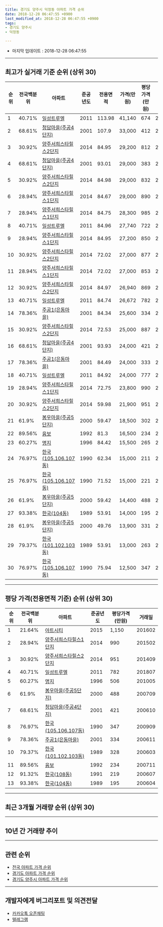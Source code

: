 ```yaml
---
title: 경기도 양주시 덕정동 아파트 가격 순위
date: 2018-12-28 06:47:55 +0900
last_modified_at: 2018-12-28 06:47:55 +0900
tags:
- 경기도 양주시
- 덕정동

---
```


* 마지막 업데이트 : 2018-12-28 06:47:55

---

## 최고가 실거래 기준 순위 (상위 30)


|순위|전국백분위|아파트|준공년도|전용면적|가격(만원)|평당가격(만원)|거래일|
|---|---|---|---|---|---|---|---|
|1|40.71%|[일성트루엘](https://search.naver.com/search.naver?query=%EA%B2%BD%EA%B8%B0%EB%8F%84+%EC%96%91%EC%A3%BC%EC%8B%9C+%EB%8D%95%EC%A0%95%EB%8F%99+%EC%9D%BC%EC%84%B1%ED%8A%B8%EB%A3%A8%EC%97%98)|2011|113.98|41,140|674|201411|
|2|68.61%|[청담마을(주공4단지)](https://search.naver.com/search.naver?query=%EA%B2%BD%EA%B8%B0%EB%8F%84+%EC%96%91%EC%A3%BC%EC%8B%9C+%EB%8D%95%EC%A0%95%EB%8F%99+%EC%B2%AD%EB%8B%B4%EB%A7%88%EC%9D%84%28%EC%A3%BC%EA%B3%B54%EB%8B%A8%EC%A7%80%29)|2001|107.9|33,000|412|200610|
|3|30.92%|[양주서희스타힐스2단지](https://search.naver.com/search.naver?query=%EA%B2%BD%EA%B8%B0%EB%8F%84+%EC%96%91%EC%A3%BC%EC%8B%9C+%EB%8D%95%EC%A0%95%EB%8F%99+%EC%96%91%EC%A3%BC%EC%84%9C%ED%9D%AC%EC%8A%A4%ED%83%80%ED%9E%90%EC%8A%A42%EB%8B%A8%EC%A7%80)|2014|84.95|29,200|812|201503|
|4|68.61%|[청담마을(주공4단지)](https://search.naver.com/search.naver?query=%EA%B2%BD%EA%B8%B0%EB%8F%84+%EC%96%91%EC%A3%BC%EC%8B%9C+%EB%8D%95%EC%A0%95%EB%8F%99+%EC%B2%AD%EB%8B%B4%EB%A7%88%EC%9D%84%28%EC%A3%BC%EA%B3%B54%EB%8B%A8%EC%A7%80%29)|2001|93.01|29,000|383|200610|
|5|30.92%|[양주서희스타힐스2단지](https://search.naver.com/search.naver?query=%EA%B2%BD%EA%B8%B0%EB%8F%84+%EC%96%91%EC%A3%BC%EC%8B%9C+%EB%8D%95%EC%A0%95%EB%8F%99+%EC%96%91%EC%A3%BC%EC%84%9C%ED%9D%AC%EC%8A%A4%ED%83%80%ED%9E%90%EC%8A%A42%EB%8B%A8%EC%A7%80)|2014|84.98|29,000|832|201503|
|6|28.94%|[양주서희스타힐스1단지](https://search.naver.com/search.naver?query=%EA%B2%BD%EA%B8%B0%EB%8F%84+%EC%96%91%EC%A3%BC%EC%8B%9C+%EB%8D%95%EC%A0%95%EB%8F%99+%EC%96%91%EC%A3%BC%EC%84%9C%ED%9D%AC%EC%8A%A4%ED%83%80%ED%9E%90%EC%8A%A41%EB%8B%A8%EC%A7%80)|2014|84.67|29,000|890|201411|
|7|28.94%|[양주서희스타힐스1단지](https://search.naver.com/search.naver?query=%EA%B2%BD%EA%B8%B0%EB%8F%84+%EC%96%91%EC%A3%BC%EC%8B%9C+%EB%8D%95%EC%A0%95%EB%8F%99+%EC%96%91%EC%A3%BC%EC%84%9C%ED%9D%AC%EC%8A%A4%ED%83%80%ED%9E%90%EC%8A%A41%EB%8B%A8%EC%A7%80)|2014|84.75|28,300|985|201709|
|8|40.71%|[일성트루엘](https://search.naver.com/search.naver?query=%EA%B2%BD%EA%B8%B0%EB%8F%84+%EC%96%91%EC%A3%BC%EC%8B%9C+%EB%8D%95%EC%A0%95%EB%8F%99+%EC%9D%BC%EC%84%B1%ED%8A%B8%EB%A3%A8%EC%97%98)|2011|84.96|27,740|722|201403|
|9|28.94%|[양주서희스타힐스1단지](https://search.naver.com/search.naver?query=%EA%B2%BD%EA%B8%B0%EB%8F%84+%EC%96%91%EC%A3%BC%EC%8B%9C+%EB%8D%95%EC%A0%95%EB%8F%99+%EC%96%91%EC%A3%BC%EC%84%9C%ED%9D%AC%EC%8A%A4%ED%83%80%ED%9E%90%EC%8A%A41%EB%8B%A8%EC%A7%80)|2014|84.95|27,200|850|201503|
|10|30.92%|[양주서희스타힐스2단지](https://search.naver.com/search.naver?query=%EA%B2%BD%EA%B8%B0%EB%8F%84+%EC%96%91%EC%A3%BC%EC%8B%9C+%EB%8D%95%EC%A0%95%EB%8F%99+%EC%96%91%EC%A3%BC%EC%84%9C%ED%9D%AC%EC%8A%A4%ED%83%80%ED%9E%90%EC%8A%A42%EB%8B%A8%EC%A7%80)|2014|72.02|27,000|877|201504|
|11|28.94%|[양주서희스타힐스1단지](https://search.naver.com/search.naver?query=%EA%B2%BD%EA%B8%B0%EB%8F%84+%EC%96%91%EC%A3%BC%EC%8B%9C+%EB%8D%95%EC%A0%95%EB%8F%99+%EC%96%91%EC%A3%BC%EC%84%9C%ED%9D%AC%EC%8A%A4%ED%83%80%ED%9E%90%EC%8A%A41%EB%8B%A8%EC%A7%80)|2014|72.02|27,000|853|201807|
|12|30.92%|[양주서희스타힐스2단지](https://search.naver.com/search.naver?query=%EA%B2%BD%EA%B8%B0%EB%8F%84+%EC%96%91%EC%A3%BC%EC%8B%9C+%EB%8D%95%EC%A0%95%EB%8F%99+%EC%96%91%EC%A3%BC%EC%84%9C%ED%9D%AC%EC%8A%A4%ED%83%80%ED%9E%90%EC%8A%A42%EB%8B%A8%EC%A7%80)|2014|84.97|26,940|869|201411|
|13|40.71%|[일성트루엘](https://search.naver.com/search.naver?query=%EA%B2%BD%EA%B8%B0%EB%8F%84+%EC%96%91%EC%A3%BC%EC%8B%9C+%EB%8D%95%EC%A0%95%EB%8F%99+%EC%9D%BC%EC%84%B1%ED%8A%B8%EB%A3%A8%EC%97%98)|2011|84.74|26,672|782|201807|
|14|78.36%|[주공1(은동마을)](https://search.naver.com/search.naver?query=%EA%B2%BD%EA%B8%B0%EB%8F%84+%EC%96%91%EC%A3%BC%EC%8B%9C+%EB%8D%95%EC%A0%95%EB%8F%99+%EC%A3%BC%EA%B3%B51%28%EC%9D%80%EB%8F%99%EB%A7%88%EC%9D%84%29)|2001|84.34|25,600|334|200611|
|15|30.92%|[양주서희스타힐스2단지](https://search.naver.com/search.naver?query=%EA%B2%BD%EA%B8%B0%EB%8F%84+%EC%96%91%EC%A3%BC%EC%8B%9C+%EB%8D%95%EC%A0%95%EB%8F%99+%EC%96%91%EC%A3%BC%EC%84%9C%ED%9D%AC%EC%8A%A4%ED%83%80%ED%9E%90%EC%8A%A42%EB%8B%A8%EC%A7%80)|2014|72.53|25,000|887|201501|
|16|68.61%|[청담마을(주공4단지)](https://search.naver.com/search.naver?query=%EA%B2%BD%EA%B8%B0%EB%8F%84+%EC%96%91%EC%A3%BC%EC%8B%9C+%EB%8D%95%EC%A0%95%EB%8F%99+%EC%B2%AD%EB%8B%B4%EB%A7%88%EC%9D%84%28%EC%A3%BC%EA%B3%B54%EB%8B%A8%EC%A7%80%29)|2001|93.93|24,000|421|200610|
|17|78.36%|[주공1(은동마을)](https://search.naver.com/search.naver?query=%EA%B2%BD%EA%B8%B0%EB%8F%84+%EC%96%91%EC%A3%BC%EC%8B%9C+%EB%8D%95%EC%A0%95%EB%8F%99+%EC%A3%BC%EA%B3%B51%28%EC%9D%80%EB%8F%99%EB%A7%88%EC%9D%84%29)|2001|84.49|24,000|333|200604|
|18|40.71%|[일성트루엘](https://search.naver.com/search.naver?query=%EA%B2%BD%EA%B8%B0%EB%8F%84+%EC%96%91%EC%A3%BC%EC%8B%9C+%EB%8D%95%EC%A0%95%EB%8F%99+%EC%9D%BC%EC%84%B1%ED%8A%B8%EB%A3%A8%EC%97%98)|2011|84.92|24,000|777|201610|
|19|28.94%|[양주서희스타힐스1단지](https://search.naver.com/search.naver?query=%EA%B2%BD%EA%B8%B0%EB%8F%84+%EC%96%91%EC%A3%BC%EC%8B%9C+%EB%8D%95%EC%A0%95%EB%8F%99+%EC%96%91%EC%A3%BC%EC%84%9C%ED%9D%AC%EC%8A%A4%ED%83%80%ED%9E%90%EC%8A%A41%EB%8B%A8%EC%A7%80)|2014|72.75|23,800|990|201502|
|20|30.92%|[양주서희스타힐스2단지](https://search.naver.com/search.naver?query=%EA%B2%BD%EA%B8%B0%EB%8F%84+%EC%96%91%EC%A3%BC%EC%8B%9C+%EB%8D%95%EC%A0%95%EB%8F%99+%EC%96%91%EC%A3%BC%EC%84%9C%ED%9D%AC%EC%8A%A4%ED%83%80%ED%9E%90%EC%8A%A42%EB%8B%A8%EC%A7%80)|2014|59.98|21,900|951|201409|
|21|61.9%|[봉우마을(주공5단지)](https://search.naver.com/search.naver?query=%EA%B2%BD%EA%B8%B0%EB%8F%84+%EC%96%91%EC%A3%BC%EC%8B%9C+%EB%8D%95%EC%A0%95%EB%8F%99+%EB%B4%89%EC%9A%B0%EB%A7%88%EC%9D%84%28%EC%A3%BC%EA%B3%B55%EB%8B%A8%EC%A7%80%29)|2000|59.47|18,500|302|200602|
|22|89.56%|[융보](https://search.naver.com/search.naver?query=%EA%B2%BD%EA%B8%B0%EB%8F%84+%EC%96%91%EC%A3%BC%EC%8B%9C+%EB%8D%95%EC%A0%95%EB%8F%99+%EC%9C%B5%EB%B3%B4)|1992|81.3|16,500|234|200711|
|23|60.27%|[명지](https://search.naver.com/search.naver?query=%EA%B2%BD%EA%B8%B0%EB%8F%84+%EC%96%91%EC%A3%BC%EC%8B%9C+%EB%8D%95%EC%A0%95%EB%8F%99+%EB%AA%85%EC%A7%80)|1996|84.42|15,500|265|200710|
|24|76.97%|[한국(105.106.107동)](https://search.naver.com/search.naver?query=%EA%B2%BD%EA%B8%B0%EB%8F%84+%EC%96%91%EC%A3%BC%EC%8B%9C+%EB%8D%95%EC%A0%95%EB%8F%99+%ED%95%9C%EA%B5%AD%28105.106.107%EB%8F%99%29)|1990|62.34|15,000|211|200602|
|25|76.97%|[한국(105.106.107동)](https://search.naver.com/search.naver?query=%EA%B2%BD%EA%B8%B0%EB%8F%84+%EC%96%91%EC%A3%BC%EC%8B%9C+%EB%8D%95%EC%A0%95%EB%8F%99+%ED%95%9C%EA%B5%AD%28105.106.107%EB%8F%99%29)|1990|71.52|15,000|221|200611|
|26|61.9%|[봉우마을(주공5단지)](https://search.naver.com/search.naver?query=%EA%B2%BD%EA%B8%B0%EB%8F%84+%EC%96%91%EC%A3%BC%EC%8B%9C+%EB%8D%95%EC%A0%95%EB%8F%99+%EB%B4%89%EC%9A%B0%EB%A7%88%EC%9D%84%28%EC%A3%BC%EA%B3%B55%EB%8B%A8%EC%A7%80%29)|2000|59.42|14,400|488|200709|
|27|93.38%|[한국(104동)](https://search.naver.com/search.naver?query=%EA%B2%BD%EA%B8%B0%EB%8F%84+%EC%96%91%EC%A3%BC%EC%8B%9C+%EB%8D%95%EC%A0%95%EB%8F%99+%ED%95%9C%EA%B5%AD%28104%EB%8F%99%29)|1989|53.91|14,000|195|200604|
|28|61.9%|[봉우마을(주공5단지)](https://search.naver.com/search.naver?query=%EA%B2%BD%EA%B8%B0%EB%8F%84+%EC%96%91%EC%A3%BC%EC%8B%9C+%EB%8D%95%EC%A0%95%EB%8F%99+%EB%B4%89%EC%9A%B0%EB%A7%88%EC%9D%84%28%EC%A3%BC%EA%B3%B55%EB%8B%A8%EC%A7%80%29)|2000|49.76|13,900|331|200607|
|29|79.37%|[한국(101.102.103동)](https://search.naver.com/search.naver?query=%EA%B2%BD%EA%B8%B0%EB%8F%84+%EC%96%91%EC%A3%BC%EC%8B%9C+%EB%8D%95%EC%A0%95%EB%8F%99+%ED%95%9C%EA%B5%AD%28101.102.103%EB%8F%99%29)|1989|53.91|13,000|263|200602|
|30|76.97%|[한국(105.106.107동)](https://search.naver.com/search.naver?query=%EA%B2%BD%EA%B8%B0%EB%8F%84+%EC%96%91%EC%A3%BC%EC%8B%9C+%EB%8D%95%EC%A0%95%EB%8F%99+%ED%95%9C%EA%B5%AD%28105.106.107%EB%8F%99%29)|1990|75.94|12,500|347|200909|


---

## 평당 가격(전용면적 기준) 순위 (상위 30)


|순위|전국백분위|아파트|준공년도|평당가격(만원)|거래일|
|---|---|---|---|---|---|
|1|21.64%|[아트시티](https://search.naver.com/search.naver?query=%EA%B2%BD%EA%B8%B0%EB%8F%84+%EC%96%91%EC%A3%BC%EC%8B%9C+%EB%8D%95%EC%A0%95%EB%8F%99+%EC%95%84%ED%8A%B8%EC%8B%9C%ED%8B%B0)|2015|1,150|201602|
|2|28.94%|[양주서희스타힐스1단지](https://search.naver.com/search.naver?query=%EA%B2%BD%EA%B8%B0%EB%8F%84+%EC%96%91%EC%A3%BC%EC%8B%9C+%EB%8D%95%EC%A0%95%EB%8F%99+%EC%96%91%EC%A3%BC%EC%84%9C%ED%9D%AC%EC%8A%A4%ED%83%80%ED%9E%90%EC%8A%A41%EB%8B%A8%EC%A7%80)|2014|990|201502|
|3|30.92%|[양주서희스타힐스2단지](https://search.naver.com/search.naver?query=%EA%B2%BD%EA%B8%B0%EB%8F%84+%EC%96%91%EC%A3%BC%EC%8B%9C+%EB%8D%95%EC%A0%95%EB%8F%99+%EC%96%91%EC%A3%BC%EC%84%9C%ED%9D%AC%EC%8A%A4%ED%83%80%ED%9E%90%EC%8A%A42%EB%8B%A8%EC%A7%80)|2014|951|201409|
|4|40.71%|[일성트루엘](https://search.naver.com/search.naver?query=%EA%B2%BD%EA%B8%B0%EB%8F%84+%EC%96%91%EC%A3%BC%EC%8B%9C+%EB%8D%95%EC%A0%95%EB%8F%99+%EC%9D%BC%EC%84%B1%ED%8A%B8%EB%A3%A8%EC%97%98)|2011|782|201807|
|5|60.27%|[명지](https://search.naver.com/search.naver?query=%EA%B2%BD%EA%B8%B0%EB%8F%84+%EC%96%91%EC%A3%BC%EC%8B%9C+%EB%8D%95%EC%A0%95%EB%8F%99+%EB%AA%85%EC%A7%80)|1996|506|201005|
|6|61.9%|[봉우마을(주공5단지)](https://search.naver.com/search.naver?query=%EA%B2%BD%EA%B8%B0%EB%8F%84+%EC%96%91%EC%A3%BC%EC%8B%9C+%EB%8D%95%EC%A0%95%EB%8F%99+%EB%B4%89%EC%9A%B0%EB%A7%88%EC%9D%84%28%EC%A3%BC%EA%B3%B55%EB%8B%A8%EC%A7%80%29)|2000|488|200709|
|7|68.61%|[청담마을(주공4단지)](https://search.naver.com/search.naver?query=%EA%B2%BD%EA%B8%B0%EB%8F%84+%EC%96%91%EC%A3%BC%EC%8B%9C+%EB%8D%95%EC%A0%95%EB%8F%99+%EC%B2%AD%EB%8B%B4%EB%A7%88%EC%9D%84%28%EC%A3%BC%EA%B3%B54%EB%8B%A8%EC%A7%80%29)|2001|421|200610|
|8|76.97%|[한국(105.106.107동)](https://search.naver.com/search.naver?query=%EA%B2%BD%EA%B8%B0%EB%8F%84+%EC%96%91%EC%A3%BC%EC%8B%9C+%EB%8D%95%EC%A0%95%EB%8F%99+%ED%95%9C%EA%B5%AD%28105.106.107%EB%8F%99%29)|1990|347|200909|
|9|78.36%|[주공1(은동마을)](https://search.naver.com/search.naver?query=%EA%B2%BD%EA%B8%B0%EB%8F%84+%EC%96%91%EC%A3%BC%EC%8B%9C+%EB%8D%95%EC%A0%95%EB%8F%99+%EC%A3%BC%EA%B3%B51%28%EC%9D%80%EB%8F%99%EB%A7%88%EC%9D%84%29)|2001|334|200611|
|10|79.37%|[한국(101.102.103동)](https://search.naver.com/search.naver?query=%EA%B2%BD%EA%B8%B0%EB%8F%84+%EC%96%91%EC%A3%BC%EC%8B%9C+%EB%8D%95%EC%A0%95%EB%8F%99+%ED%95%9C%EA%B5%AD%28101.102.103%EB%8F%99%29)|1989|328|200603|
|11|89.56%|[융보](https://search.naver.com/search.naver?query=%EA%B2%BD%EA%B8%B0%EB%8F%84+%EC%96%91%EC%A3%BC%EC%8B%9C+%EB%8D%95%EC%A0%95%EB%8F%99+%EC%9C%B5%EB%B3%B4)|1992|234|200711|
|12|91.32%|[한국(108동)](https://search.naver.com/search.naver?query=%EA%B2%BD%EA%B8%B0%EB%8F%84+%EC%96%91%EC%A3%BC%EC%8B%9C+%EB%8D%95%EC%A0%95%EB%8F%99+%ED%95%9C%EA%B5%AD%28108%EB%8F%99%29)|1991|219|200607|
|13|93.38%|[한국(104동)](https://search.naver.com/search.naver?query=%EA%B2%BD%EA%B8%B0%EB%8F%84+%EC%96%91%EC%A3%BC%EC%8B%9C+%EB%8D%95%EC%A0%95%EB%8F%99+%ED%95%9C%EA%B5%AD%28104%EB%8F%99%29)|1989|195|200604|


---

## 최근 3개월 거래량 순위 (상위 30)


<div style="width:100%;">
    <canvas id="deal_count_ranking" height="250"></canvas>
</div>


<script>
new Chart(document.getElementById("deal_count_ranking"), {
    type: 'horizontalBar',
    data: {
        labels: ['봉우마을(주공5단지)', '양주서희스타힐스2단지', '양주서희스타힐스1단지', '주공1(은동마을)', '청담마을(주공4단지)', '한국(101.102.103동)', '한국(105.106.107동)', '한국(104동)', '한국(108동)', '일성트루엘'],
        datasets: [{
            label: '실거래 수',
            data: [33, 26, 9, 6, 5, 5, 2, 1, 1, 1],
            borderColor: "rgba(255, 0, 128, 1)",
            backgroundColor: "rgba(255, 0, 128, 0.5)",
            fill: false,
        }]
    },
    options: {
        responsive: true,
        title: {
            display: true,
            text: '최근 3개월 거래량 순위'
        },
        tooltips: {
            mode: 'index',
            intersect: false,
            callbacks: {
                title: function(tooltipItems, data) {
                    return "실거래 수:";
                },
                label: function(tooltipItem, data) {
                    return data.labels[tooltipItem.index] + ": " + tooltipItem.xLabel;
                }
            }
        },
        hover: {
            mode: 'nearest',
            intersect: true
        },
        scales: {
            xAxes: [{
                display: true,
                scaleLabel: {
                    display: true,
                    labelString: '실거래 수'
                },
                ticks: {
                    suggestedMin: 0,
                }
            }],
            yAxes: [{
                display: true,
                ticks: {
                    autoSkip: false,
                    callback: function(value, index, values) {
                        if (value.length > 15)
                            return value.substr(0, 13) + "...";
                        else
                            return value;
                    }
                },
                scaleLabel: {
                    display: false,
                }
            }]
        }
    }
});

</script>


---

## 10년 간 거래량 추이


<div style="width:100%;">
    <canvas id="deal_progress" height="250"></canvas>
</div>

<script>
new Chart(document.getElementById("deal_progress"), {
    type: 'line',
    data: {
        labels: ['200812','200901','200902','200903','200904','200905','200906','200907','200908','200909','200910','200911','200912','201001','201002','201003','201004','201005','201006','201007','201008','201009','201010','201011','201012','201101','201102','201103','201104','201105','201106','201107','201108','201109','201110','201111','201112','201201','201202','201203','201204','201205','201206','201207','201208','201209','201210','201211','201212','201301','201302','201303','201304','201305','201306','201307','201308','201309','201310','201311','201312','201401','201402','201403','201404','201405','201406','201407','201408','201409','201410','201411','201412','201501','201502','201503','201504','201505','201506','201507','201508','201509','201510','201511','201512','201601','201602','201603','201604','201605','201606','201607','201608','201609','201610','201611','201612','201701','201702','201703','201704','201705','201706','201707','201708','201709','201710','201711','201712','201801','201802','201803','201804','201805','201806','201807','201808','201809','201810','201811','201812'],
        datasets: [{
            label: '실거래 수',
            pointRadius: 1,
            data: [9, 1, 7, 9, 18, 18, 22, 16, 14, 26, 15, 15, 10, 11, 8, 21, 10, 8, 10, 6, 7, 8, 23, 12, 18, 18, 13, 27, 23, 27, 8, 10, 22, 24, 25, 10, 10, 13, 21, 20, 12, 10, 10, 11, 11, 10, 31, 20, 11, 8, 10, 27, 24, 40, 15, 22, 25, 30, 25, 13, 33, 27, 31, 32, 18, 14, 19, 18, 31, 26, 52, 54, 38, 50, 52, 84, 62, 37, 39, 33, 43, 42, 37, 31, 21, 26, 37, 48, 46, 48, 23, 38, 29, 30, 42, 19, 22, 10, 16, 27, 18, 24, 28, 23, 17, 20, 21, 24, 15, 19, 23, 25, 12, 26, 23, 13, 37, 51, 37, 14, 38],
            borderColor: "rgba(255, 201, 14, 1)",
            backgroundColor: "rgba(255, 201, 14, 0.5)",
            fill: true,
        }]
    },
    options: {
        responsive: true,
        title: {
            display: true,
            text: '10년간 거래량 추이'
        },
        tooltips: {
            mode: 'index',
            intersect: false,
        },
        hover: {
            mode: 'nearest',
            intersect: true
        },
        scales: {
            xAxes: [{
                display: true,
                scaleLabel: {
                    display: true,
                    labelString: '년/월'
                }
            }],
            yAxes: [{
                display: true,
                ticks: {
                    suggestedMin: 0,
                },
                scaleLabel: {
                    display: true,
                    labelString: '실거래 수'
                }
            }]
        }
    }
});

</script>


---

## 관련 순위

- [전국 아파트 가격 순위](https://inasie.github.io/apt-ranking/전국)
- [경기도 아파트 가격 순위](https://inasie.github.io/apt-ranking/경기도)
- [경기도 양주시 아파트 가격 순위](https://inasie.github.io/apt-ranking/경기도-양주시)


---

## 개발자에게 버그리포트 및 의견전달

- [카카오톡 오픈채팅](https://open.kakao.com/o/gLJUAP4)
- [텔레그램](https://t.me/inasie)

